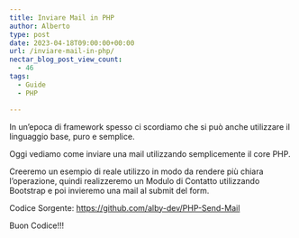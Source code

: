 ```yaml
---
title: Inviare Mail in PHP
author: Alberto
type: post
date: 2023-04-18T09:00:00+00:00
url: /inviare-mail-in-php/
nectar_blog_post_view_count:
  - 46
tags:
  - Guide
  - PHP

---
```

In un&#8217;epoca di framework spesso ci scordiamo che si può anche utilizzare il linguaggio base, puro e semplice.

Oggi vediamo come inviare una mail utilizzando semplicemente il core PHP.

Creeremo un esempio di reale utilizzo in modo da rendere più chiara l&#8217;operazione, quindi realizzeremo un Modulo di Contatto utilizzando Bootstrap e poi invieremo una mail al submit del form.

Codice Sorgente: <https://github.com/alby-dev/PHP-Send-Mail>

Buon Codice!!!